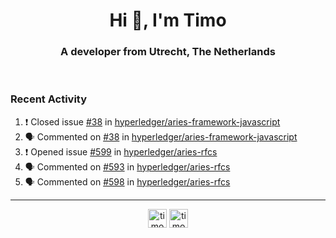 <h1 align="center">Hi 👋, I'm Timo</h1>
<h3 align="center">A developer from Utrecht, The Netherlands</h3>
<br/>
<!-- https://github.com/rahuldkjain/github-profile-readme-generator --!>

<!--  <p align="left"><img src="https://github-readme-stats.vercel.app/api?username=timoglastra&show_icons=true&count_private=true&" alt="timoglastra" /></p> --!>

<!--
Github language stats
<p align="left"><img src="https://github-readme-stats.vercel.app/api/top-langs/?username=timoglastra&layout=compact" alt="timoglastra" /><p>
-->

<!-- Codestats language stats -->
<!-- <p align="left"><img src="https://codestats-readme.vercel.app/api/top-langs/?username=timoglastra&layout=compact&language_count=12" alt="timoglastra" /><p>    --!>
  
<h3>Recent Activity</h3>

<!--START_SECTION:activity-->
1. ❗️ Closed issue [#38](https://github.com/hyperledger/aries-framework-javascript/issues/38) in [hyperledger/aries-framework-javascript](https://github.com/hyperledger/aries-framework-javascript)
2. 🗣 Commented on [#38](https://github.com/hyperledger/aries-framework-javascript/issues/38) in [hyperledger/aries-framework-javascript](https://github.com/hyperledger/aries-framework-javascript)
3. ❗️ Opened issue [#599](https://github.com/hyperledger/aries-rfcs/issues/599) in [hyperledger/aries-rfcs](https://github.com/hyperledger/aries-rfcs)
4. 🗣 Commented on [#593](https://github.com/hyperledger/aries-rfcs/issues/593) in [hyperledger/aries-rfcs](https://github.com/hyperledger/aries-rfcs)
5. 🗣 Commented on [#598](https://github.com/hyperledger/aries-rfcs/issues/598) in [hyperledger/aries-rfcs](https://github.com/hyperledger/aries-rfcs)
<!--END_SECTION:activity-->

---

<p align="center">
<a href="https://twitter.com/timoglastra" target="blank"><img align="center" src="https://cdn.jsdelivr.net/npm/simple-icons@3.0.1/icons/twitter.svg" alt="timoglastra" height="30" width="30" /></a>
<a href="https://linkedin.com/in/timoglastra" target="blank"><img align="center" src="https://cdn.jsdelivr.net/npm/simple-icons@3.0.1/icons/linkedin.svg" alt="timoglastra" height="30" width="30" /></a>
</p>



